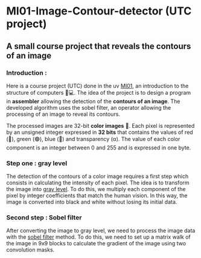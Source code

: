 # MI01-Image-Contour-detector (UTC project)
## A small course project that reveals the contours of an image

### Introduction  :
Here is a course project (UTC) done in the uv [MI01](https://moodle.utc.fr/course/view.php?id=1151), an introduction to the structure of computers 🔧💻. 
The idea of the project is to design a program in **assembler** allowing the detection of the **contours of an image**. The developed algorithm uses the sobel filter, an operator allowing the processing of an image to reveal its contours.

The processed images are 32-bit **color images** 📸. Each pixel is represented by an unsigned integer expressed in **32 bits** that contains the values of red (🔴), green (🟢), blue (🔵) and transparency (α). The value of each color component is an integer between 0 and 255 and is expressed in one byte.

### Step one : gray level
The detection of the contours of a color image requires a first step which consists in calculating the intensity of each pixel. The idea is to transform the image into [gray level](https://fr.wikipedia.org/wiki/Niveau_de_gris). 
To do this, we multiply each component of the pixel by integer coefficients that match the human vision. In this way, the image is converted into black and white without losing its initial data.

### Second step : Sobel filter
After converting the image to gray level, we need to process the image data with the [sobel filter](https://fr.wikipedia.org/wiki/Filtre_de_Sobel) method. To do this, we need to set up a matrix walk of the image in 9x9 blocks to calculate the gradient of the image using two convolution masks.
